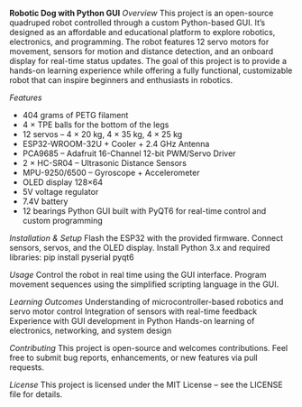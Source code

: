 **Robotic Dog with Python GUI**
*Overview*
This project is an open-source quadruped robot controlled through a custom Python-based GUI. It’s designed as an affordable and educational platform to explore robotics, electronics, and programming. 
The robot features 12 servo motors for movement, sensors for motion and distance detection, and an onboard display for real-time status updates.
The goal of this project is to provide a hands-on learning experience while offering a fully functional, customizable robot that can inspire beginners and enthusiasts in robotics.

*Features*
- 404 grams of PETG filament
- 4 × TPE balls for the bottom of the legs
- 12 servos – 4 × 20 kg, 4 × 35 kg, 4 × 25 kg
- ESP32-WROOM-32U + Cooler + 2.4 GHz Antenna
- PCA9685 – Adafruit 16-Channel 12-bit PWM/Servo Driver
- 2 × HC-SR04 – Ultrasonic Distance Sensors
- MPU-9250/6500 – Gyroscope + Accelerometer
- OLED display 128×64
- 5V voltage regulator
- 7.4V battery
- 12 bearings
Python GUI built with PyQT6 for real-time control and custom programming

*Installation & Setup*
Flash the ESP32 with the provided firmware.
Connect sensors, servos, and the OLED display.
Install Python 3.x and required libraries:
pip install pyserial pyqt6

*Usage*
Control the robot in real time using the GUI interface.
Program movement sequences using the simplified scripting language in the GUI.

*Learning Outcomes*
Understanding of microcontroller-based robotics and servo motor control
Integration of sensors with real-time feedback
Experience with GUI development in Python
Hands-on learning of electronics, networking, and system design

*Contributing*
This project is open-source and welcomes contributions. 
Feel free to submit bug reports, enhancements, or new features via pull requests.

*License*
This project is licensed under the MIT License – see the LICENSE file for details.
